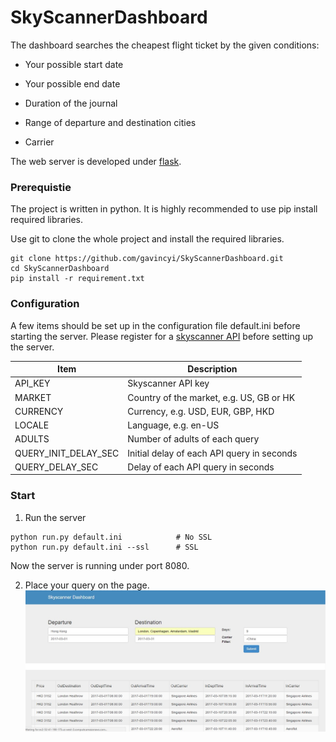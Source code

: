 # SkyScannerDashboard

The dashboard searches the cheapest flight ticket by the given conditions:

- Your possible start date

- Your possible end date

- Duration of the journal

- Range of departure and destination cities

- Carrier

The web server is developed under [flask](http://flask.pocoo.org/). 

### Prerequistie

The project is written in python. It is highly recommended to use pip install required libraries.

Use git to clone the whole project and install the required libraries.

```
git clone https://github.com/gavincyi/SkyScannerDashboard.git
cd SkyScannerDashboard
pip install -r requirement.txt
```

### Configuration

A few items should be set up in the configuration file default.ini before starting the server. Please register for a [skyscanner API](http://en.business.skyscanner.net/) before setting up the server.

|Item|Description|
|---|---|
|API_KEY|Skyscanner API key|
|MARKET|Country of the market, e.g. US, GB or HK|
|CURRENCY|Currency, e.g. USD, EUR, GBP, HKD|
|LOCALE|Language, e.g. en-US|
|ADULTS|Number of adults of each query|
|QUERY_INIT_DELAY_SEC|Initial delay of each API query in seconds|
|QUERY_DELAY_SEC|Delay of each API query in seconds|

### Start

1) Run the server

```
python run.py default.ini            # No SSL
python run.py default.ini --ssl      # SSL
```

Now the server is running under port 8080.

2) Place your query on the page.
![alt tag](/doc/sample.jpg)

